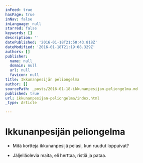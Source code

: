 ```yaml
---
inFeed: true
hasPage: true
inNav: false
inLanguage: null
starred: false
keywords: []
description: ''
datePublished: '2016-01-18T21:50:43.818Z'
dateModified: '2016-01-18T21:19:08.329Z'
authors: []
publisher:
  name: null
  domain: null
  url: null
  favicon: null
title: Ikkunanpesijän peliongelma
author: []
sourcePath: _posts/2016-01-18-ikkunanpesijan-peliongelma.md
published: true
url: ikkunanpesijan-peliongelma/index.html
_type: Article

---
```

# Ikkunanpesijän peliongelma

* Mitä kortteja ikkunanpesijä pelasi, kun ruudut loppuivat?

* Jäljelläolevia maita, eli herttaa, ristiä ja pataa.